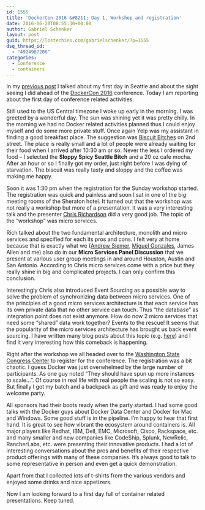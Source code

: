 ```yaml
---
id: 1555
title: 'DockerCon 2016 &#8211; Day 1, Workshop and registration'
date: 2016-06-20T08:55:30+00:00
author: Gabriel Schenker
layout: post
guid: https://lostechies.com/gabrielschenker/?p=1555
dsq_thread_id:
  - "4924987206"
categories:
  - Conference
  - containers
---
```

In my [previous post](https://lostechies.com/gabrielschenker/2016/06/19/dockercon-2016-day-of-arrival/) I talked about my first day in Seattle and about the sight seeing I did ahead of the [DockerCon 2016](http://2016.dockercon.com) conference. Today I am reporting about the first day of conference related activities.

Still used to the US Central timezone I woke up early in the morning. I was greeted by a wonderful day. The sun was shining yet it was pretty chilly. In the morning we had no Docker related activities planned thus I could enjoy myself and do some more private stuff. Once again Yelp was my assistant in finding a good breakfast place. The suggestion was [Biscuit Bitches](http://www.yelp.com/biz/biscuit-bitch-seattle) on 2nd street. The place is really small and a lot of people were already waiting for their food when I arrived after 10:30 am or so. Never the less I ordered my food &#8211; I selected the **Sloppy Spicy Seattle Bitch** and a 20 oz cafe mocha. After an hour or so I finally got my order, just right before I was dying of starvation. The biscuit was really tasty and sloppy and the coffee was making me happy.

Soon it was 1:30 pm when the registration for the Sunday workshop started. The registration was quick and painless and soon I sat in one of the big meeting rooms of the Sheraton hotel. It turned out that the workshop was not really a workshop but more of a presentation. It was a very interesting talk and the presenter [Chris Richardson](http://www.chrisrichardson.net/) did a very good job. The topic of the &#8220;workshop&#8221; was micro services.

Rich talked about the two fundamental architecture, monolith and micro services and specified for each its pros and cons. I felt very at home because that is exactly what we ([Andrew Siemer](@asiemer), [Miguel Gonzales](@DoesNotCompile), James Allen and me) also do in our **Micro Services Panel Discussion** that we present at various user group meetings in and around Houston, Austin and San Antonio. According to Chris micro services come with a price but they really shine in big and complicated projects. I can only confirm this conclusion.

Interestingly Chris also introduced Event Sourcing as a possible way to solve the problem of synchronizing data between micro services. One of the principles of a good micro services architecture is that each service has its own private data that no other service can touch. Thus &#8220;the database&#8221; as integration point does not exist anymore. How do now 2 micro services that need some &#8220;shared&#8221; data work together? Events to the rescue! It seems that the popularity of the micro services architecture has brought us back event sourcing. I have written many blog posts about this topic (e.g. [here](https://lostechies.com/gabrielschenker/category/event-sourcing/)) and I find it very interesting how this comeback is happening.

Right after the workshop we all headed over to the [Washington State Congress Center](http://www.wscc.com/) to register for the conference. The registration was a bit chaotic. I guess Docker was just overwhelmed by the large number of participants. As one guy noted &#8220;They should have spun up more instances to scale&#8230;&#8221;. Of course in real life with real people the scaling is not so easy. But finally I got my batch and a backpack as gift and was ready to enjoy the welcome party.

All sponsors had their boots ready when the party started. I had some good talks with the Docker guys about Docker Data Center and Docker for Mac and Windows. Some good stuff is in the pipeline. I&#8217;m happy to hear that first hand. It is great to see how vibrant the ecosystem around containers is. All major players like Redhat, IBM, Dell, EMC, Microsoft, Cisco, Rackspace, etc. and many smaller and new companies like CodeShip, Splunk, NewRelic, RancherLabs, etc. were presenting their innovative products. I had a lot of interesting conversations about the pros and benefits of their respective product offerings with many of these companies. It&#8217;s always good to talk to some representative in person and even get a quick demonstration.

Apart from that I collected lots of t-shirts from the various vendors and enjoyed some drinks and nice appetizers.

Now I am looking forward to a first day full of container related presentations. Keep tuned.